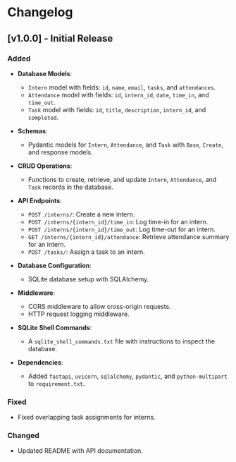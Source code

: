# Changelog

## [v1.0.0] - Initial Release

### Added
- **Database Models**:
  - `Intern` model with fields: `id`, `name`, `email`, `tasks`, and `attendances`.
  - `Attendance` model with fields: `id`, `intern_id`, `date`, `time_in`, and `time_out`.
  - `Task` model with fields: `id`, `title`, `description`, `intern_id`, and `completed`.

- **Schemas**:
  - Pydantic models for `Intern`, `Attendance`, and `Task` with `Base`, `Create`, and response models.

- **CRUD Operations**:
  - Functions to create, retrieve, and update `Intern`, `Attendance`, and `Task` records in the database.

- **API Endpoints**:
  - `POST /interns/`: Create a new intern.
  - `POST /interns/{intern_id}/time_in`: Log time-in for an intern.
  - `POST /interns/{intern_id}/time_out`: Log time-out for an intern.
  - `GET /interns/{intern_id}/attendance`: Retrieve attendance summary for an intern.
  - `POST /tasks/`: Assign a task to an intern.

- **Database Configuration**:
  - SQLite database setup with SQLAlchemy.

- **Middleware**:
  - CORS middleware to allow cross-origin requests.
  - HTTP request logging middleware.

- **SQLite Shell Commands**:
  - A `sqlite_shell_commands.txt` file with instructions to inspect the database.

- **Dependencies**:
  - Added `fastapi`, `uvicorn`, `sqlalchemy`, `pydantic`, and `python-multipart` to `requirement.txt`.

### Fixed
- Fixed overlapping task assignments for interns.

### Changed
- Updated README with API documentation.

